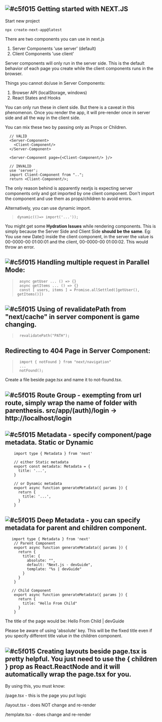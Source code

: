 ## ![#c5f015](https://placehold.co/15x15/c5f015/c5f015.png) Getting started with NEXT.JS

Start new project

    npx create-next-app@latest

There are two components you can use in next.js

1. Server Components 'use server' (default)
2. Client Components 'use client'

Server components will only run in the server side. This is the default behavior of each page you create while the client components runs in the browser.

Things you cannot do/use in Server Components:
  1. Browser API (localStorage, windows)
  2. React States and Hooks

You can only run these in client side.
But there is a caveat in this phenomenon. Once you render the app, it will pre-render once in server side and all the way in the client side.

You can mix these two by passing only as Props or Children.
>     
      // VALID
      <Server-Component>
        <Client-Component/>
      </Server-Component>

      <Server-Component page={<Client-Component/> }/>
      
      // INVALID
      use 'server';
      import Client-Component from "..";
      return <Client-Component/>;
      
The only reason behind is apparently nextjs is expecting server components only and got imported by one client component. Don't import the component and use them as props/children to avoid errors.

Alternatively, you can use dynamic import. 
  >     dynamic(()=> import('...'));

You might get some **Hydration Issues** while rendering components. This is simply because the Server Side and Client Side
**should be the same**. Eg: You use new Date() inside the client component, in the server the value is 00-0000-00 01:00:01 and the client, 00-0000-00 01:00:02. This would throw an error.

## ![#c5f015](https://placehold.co/15x15/c5f015/c5f015.png) Handling multiple request in Parallel Mode:
>      async getUser ... () => {}
>      async getItems ... () => {}
>      const [ users, items ] = Promise.allSettled([getUser(), getItems()]) 

## ![#c5f015](https://placehold.co/15x15/c5f015/c5f015.png) Using of revalidatePath from "next/cache" in server component is game changing.
>      revalidatePath("PATH");

## Redirecting to 404 Page in Server Component:
>      import { notFound } from "next/navigation"
>      ...
>      notFound();
Create a file beside page.tsx and name it to not-found.tsx.

## ![#c5f015](https://placehold.co/15x15/c5f015/c5f015.png) Route Group - exempting from url route, simply wrap the name of folder with parenthesis. src/app/(auth)/login -> http://localhost/login

## ![#c5f015](https://placehold.co/15x15/c5f015/c5f015.png) Metadata - specify component/page metadata. Static or Dynamic
>       
        import type { Metadata } from 'next'
 
        // either Static metadata
        export const metadata: Metadata = {
          title: '...',
        }
         
        // or Dynamic metadata
        export async function generateMetadata({ params }) {
          return {
            title: '...',
          }
        }

## ![#c5f015](https://placehold.co/15x15/c5f015/c5f015.png) Deep Metadata - you can specify metadata for parent and children component. 
>        
       import type { Metadata } from 'next'
        // Parent Component
        export async function generateMetadata({ params }) {
          return {
            title: {
              absolute: "",
              default: "Next.js - devGuide",
              template: "%s | devGuide"
            }
          }
        }

       // Child Component
        export async function generateMetadata({ params }) {
          return {
            title: "Hello From Child"
          }
        }
The title of the page would be: Hello From Child | devGuide

Please be aware of using 'absolute' key. This will be the fixed title even if you specify different title value in the children component.

## ![#c5f015](https://placehold.co/15x15/c5f015/c5f015.png) Creating layouts beside page.tsx is pretty helpful. You just need to use the { children } prop as React.ReactNode and it will automatically wrap the page.tsx for you.
By using this, you must know:

/page.tsx - this is the page you put logic

/layout.tsx - does NOT change and re-render

/template.tsx - does change and re-render
